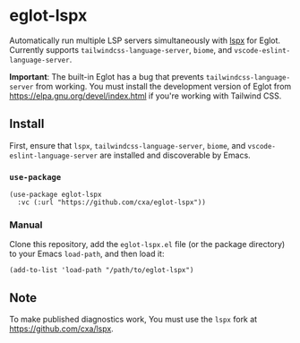 # eglot-lspx

Automatically run multiple LSP servers simultaneously with [lspx](https://github.com/thefrontside/lspx) for Eglot. Currently supports `tailwindcss-language-server`, `biome`, and `vscode-eslint-language-server`.

**Important**: The built-in Eglot has a bug that prevents `tailwindcss-language-server` from working. You must install the development version of Eglot from <https://elpa.gnu.org/devel/index.html> if you're working with Tailwind CSS.

## Install

First, ensure that `lspx`, `tailwindcss-language-server`, `biome`, and `vscode-eslint-language-server` are installed and discoverable by Emacs.

### `use-package`

```elisp
(use-package eglot-lspx
  :vc (:url "https://github.com/cxa/eglot-lspx"))
```

### Manual

Clone this repository, add the `eglot-lspx.el` file (or the package directory) to your Emacs `load-path`, and then load it:

```elisp
(add-to-list 'load-path "/path/to/eglot-lspx")
```

## Note

To make published diagnostics work, You must use the `lspx` fork at <https://github.com/cxa/lspx>.
